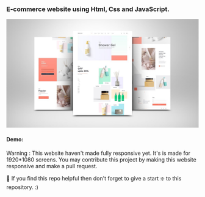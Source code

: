 ### E-commerce website using Html, Css and JavaScript.

![E-commerce website](https://github.com/codersgyan/E-commerce-website/blob/master/maxresdefault.jpg?raw=true)


#### Demo:

Warning : This website haven't made fully responsive yet. It's is made for 1920*1080 screens.
You may contribute this project by making this website responsive and make a pull request.

🙏 If you find this repo helpful then don't forget to give a start ❇️  to this repository. :)

